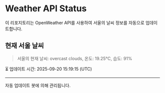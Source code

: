 
# Weather API Status

이 리포지토리는 OpenWeather API를 사용하여 서울의 날씨 정보를 자동으로 업데이트합니다.

## 현재 서울 날씨
> 서울의 현재 날씨: overcast clouds, 온도: 19.25°C, 습도: 91%

⏳ 업데이트 시간: 2025-09-20 15:19:15 (UTC)

---
자동 업데이트 봇에 의해 관리됩니다.
